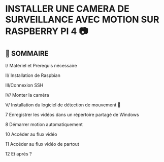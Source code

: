 # INSTALLER UNE CAMERA DE SURVEILLANCE AVEC MOTION SUR RASPBERRY PI 4 :camera:

## :pushpin: SOMMAIRE

I/ Matériel et Prerequis nécessaire

II/ Installation de Raspbian

III/Connexion SSH

IV/ Monter la caméra

V/ Installation du logiciel de détection de mouvement
   :pushpin:

7 Enregistrer les vidéos dans un répertoire partagé de Windows

8 Démarrer motion automatiquement

10 Accéder au flux vidéo

11 Accéder au flux vidéo de partout

12 Et après ?
